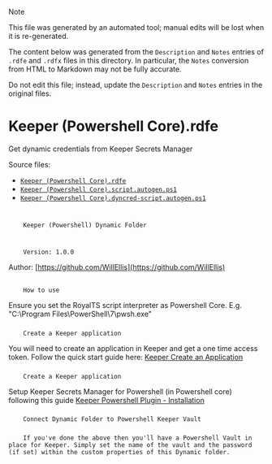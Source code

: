 > [!NOTE]
>
> This file was generated by an automated tool; manual edits will be lost when it is re-generated.
>
> The content below was generated from the `Description` and `Notes` entries of `.rdfe` and `.rdfx` files in this directory.
> In particular, the `Notes` conversion from HTML to Markdown may not be fully accurate.
>
> Do not edit this file; instead, update the `Description` and `Notes` entries in the original files.

# <a name="toc-Keeper-Powershell-Core-rdfe"></a> Keeper (Powershell Core).rdfe

Get dynamic credentials from Keeper Secrets Manager

Source files:

- [`Keeper (Powershell Core).rdfe`](./Keeper%20%28Powershell%20Core%29.rdfe)
- [`Keeper (Powershell Core).script.autogen.ps1`](./Keeper%20%28Powershell%20Core%29.script.autogen.ps1)
- [`Keeper (Powershell Core).dyncred-script.autogen.ps1`](./Keeper%20%28Powershell%20Core%29.dyncred-script.autogen.ps1)

# 
		Keeper (Powershell) Dynamic Folder

	
# 
		Version: 1.0.0
Author: [https://github.com/WillEllis](https://github.com/WillEllis)

	
## 
		How to use

	
Ensure you set the RoyalTS script interpreter as Powershell Core. E.g. "C:\Program Files\PowerShell\7\pwsh.exe"

### 
		Create a Keeper application

	
You will need to create an application in Keeper and get a one time access token. Follow the quick start guide here: [Keeper Create an Application](https://docs.keeper.io/secrets-manager/secrets-manager/quick-start-guide#create-a-secrets-manager-application)

### 
		Create a Keeper application

	
Setup Keeper Secrets Manager for Powershell (in Powershell core) following this guide [Keeper Powershell Plugin - Installation](https://docs.keeper.io/secrets-manager/secrets-manager/integrations/powershell-plugin#installation)

### 
		Connect Dynamic Folder to Powershell Keeper Vault

	
### 
		If you've done the above then you'll have a Powershell Vault in place for Keeper. Simply set the name of the vault and the password (if set) within the custom properties of this Dynamic folder.

